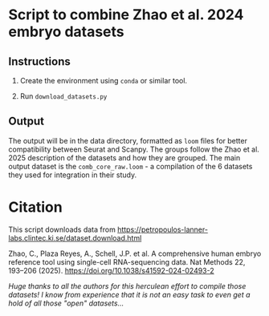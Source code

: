 # Script to combine Zhao et al. 2024 embryo datasets

## Instructions

1. Create the environment using `conda` or similar tool.
 
2. Run `download_datasets.py`

## Output

The output will be in the data directory, formatted as `loom` files for better compatibility between Seurat and Scanpy. The groups follow the Zhao et al. 2025 description of the datasets and how they are grouped. The main output dataset is the `comb_core_raw.loom` - a compilation of the 6 datasets they used for integration in their study.

# Citation

This script downloads data from https://petropoulos-lanner-labs.clintec.ki.se/dataset.download.html

Zhao, C., Plaza Reyes, A., Schell, J.P. et al. A comprehensive human embryo reference tool using single-cell RNA-sequencing data. Nat Methods 22, 193–206 (2025). https://doi.org/10.1038/s41592-024-02493-2

*Huge thanks to all the authors for this herculean effort to compile those datasets!*
*I know from experience that it is not an easy task to even get a hold of all those "open" datasets...*
